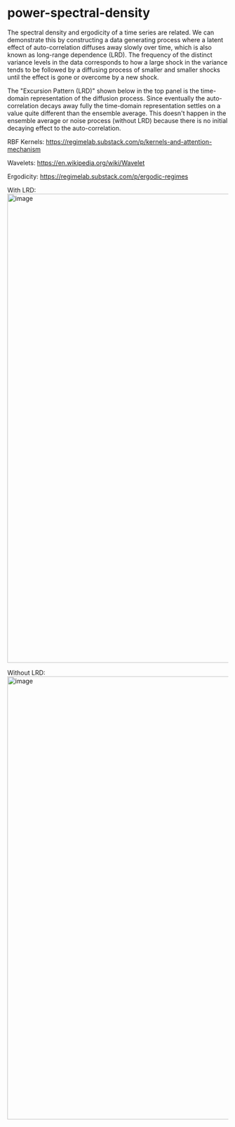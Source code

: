 # power-spectral-density

The spectral density and ergodicity of a time series are related. We can demonstrate this by constructing a data generating process where a latent effect of auto-correlation diffuses away slowly over time, which is also known as long-range dependence (LRD). The frequency of the distinct variance levels in the data corresponds to how a large shock in the variance tends to be followed by a diffusing process of smaller and smaller shocks until the effect is gone or overcome by a new shock. 

The "Excursion Pattern (LRD)" shown below in the top panel is the time-domain representation of the diffusion process. Since eventually the auto-correlation decays away fully the time-domain representation settles on a value quite different than the ensemble average. This doesn't happen in the ensemble average or noise process (without LRD) because there is no initial decaying effect to the auto-correlation. 

RBF Kernels: 
https://regimelab.substack.com/p/kernels-and-attention-mechanism

Wavelets:
https://en.wikipedia.org/wiki/Wavelet

Ergodicity: 
https://regimelab.substack.com/p/ergodic-regimes

With LRD:
<img width="1068" alt="image" src="https://github.com/regime-lab/power-spectral-density/assets/114866071/0bcf8c16-d6b2-4de7-88a0-ace9a51d0560">

Without LRD: 
<img width="1009" alt="image" src="https://github.com/regime-lab/power-spectral-density/assets/114866071/cec9ce0a-2c58-42c7-a22d-cf7338df63ca">
